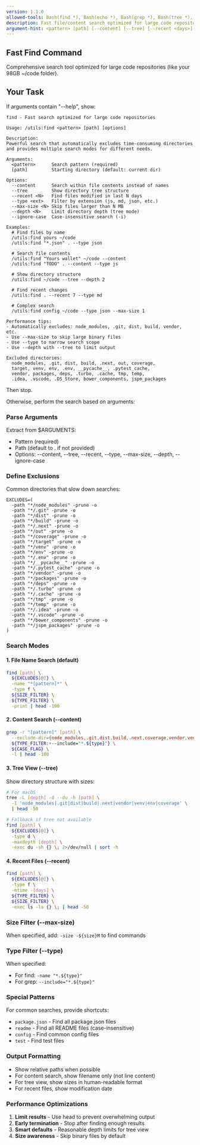 ```yaml
---
version: 1.1.0
allowed-tools: Bash(find *), Bash(echo *), Bash(grep *), Bash(tree *), Bash(du *), Bash(ls *), Bash(head *), Bash(stat *), Glob
description: Fast file/content search optimized for large code repositories
argument-hint: <pattern> [path] [--content] [--tree] [--recent <days>] [--type <ext>] [--max-size <MB>]
---
```


## Fast Find Command

Comprehensive search tool optimized for large code repositories (like your 98GB ~/code folder).

## Your Task

If arguments contain "--help", show:
```
find - Fast search optimized for large code repositories

Usage: /utils:find <pattern> [path] [options]

Description:
Powerful search that automatically excludes time-consuming directories
and provides multiple search modes for different needs.

Arguments:
  <pattern>      Search pattern (required)
  [path]         Starting directory (default: current dir)

Options:
  --content      Search within file contents instead of names
  --tree         Show directory tree structure
  --recent <N>   Find files modified in last N days
  --type <ext>   Filter by extension (js, md, json, etc.)
  --max-size <N> Skip files larger than N MB
  --depth <N>    Limit directory depth (tree mode)
  --ignore-case  Case-insensitive search (-i)

Examples:
  # Find files by name
  /utils:find yours ~/code
  /utils:find "*.json" . --type json
  
  # Search file contents
  /utils:find "Yours wallet" ~/code --content
  /utils:find "TODO" . --content --type js
  
  # Show directory structure
  /utils:find ~/code --tree --depth 2
  
  # Find recent changes
  /utils:find . --recent 7 --type md
  
  # Complex search
  /utils:find config ~/code --type json --max-size 1

Performance tips:
- Automatically excludes: node_modules, .git, dist, build, vendor, etc.
- Use --max-size to skip large binary files
- Use --type to narrow search scope
- Use --depth with --tree to limit output

Excluded directories:
  node_modules, .git, dist, build, .next, out, coverage,
  target, venv, env, .env, __pycache__, .pytest_cache,
  vendor, packages, deps, .turbo, .cache, tmp, temp,
  .idea, .vscode, .DS_Store, bower_components, jspm_packages
```
Then stop.

Otherwise, perform the search based on arguments:

### Parse Arguments
Extract from $ARGUMENTS:
- Pattern (required)
- Path (default to . if not provided)
- Options: --content, --tree, --recent, --type, --max-size, --depth, --ignore-case

### Define Exclusions
Common directories that slow down searches:
```
EXCLUDES=(
  -path "*/node_modules" -prune -o
  -path "*/.git" -prune -o
  -path "*/dist" -prune -o
  -path "*/build" -prune -o
  -path "*/.next" -prune -o
  -path "*/out" -prune -o
  -path "*/coverage" -prune -o
  -path "*/target" -prune -o
  -path "*/venv" -prune -o
  -path "*/env" -prune -o
  -path "*/.env" -prune -o
  -path "*/__pycache__" -prune -o
  -path "*/.pytest_cache" -prune -o
  -path "*/vendor" -prune -o
  -path "*/packages" -prune -o
  -path "*/deps" -prune -o
  -path "*/.turbo" -prune -o
  -path "*/.cache" -prune -o
  -path "*/tmp" -prune -o
  -path "*/temp" -prune -o
  -path "*/.idea" -prune -o
  -path "*/.vscode" -prune -o
  -path "*/bower_components" -prune -o
  -path "*/jspm_packages" -prune -o
)
```

### Search Modes

#### 1. File Name Search (default)
```bash
find [path] \
  ${EXCLUDES[@]} \
  -name "*[pattern]*" \
  -type f \
  ${SIZE_FILTER} \
  ${TYPE_FILTER} \
  -print | head -100
```

#### 2. Content Search (--content)
```bash
grep -r "[pattern]" [path] \
  --exclude-dir={node_modules,.git,dist,build,.next,coverage,vendor,venv,env,.env,__pycache__,.pytest_cache,.turbo,.cache,tmp,temp} \
  ${TYPE_FILTER:+--include="*.${type}"} \
  ${CASE_FLAG} \
  -l | head -100
```

#### 3. Tree View (--tree)
Show directory structure with sizes:
```bash
# For macOS
tree -L [depth] -d --du -h [path] \
  -I 'node_modules|.git|dist|build|.next|vendor|venv|env|coverage' \
  | head -50

# Fallback if tree not available
find [path] \
  ${EXCLUDES[@]} \
  -type d \
  -maxdepth [depth] \
  -exec du -sh {} \; 2>/dev/null | sort -h
```

#### 4. Recent Files (--recent)
```bash
find [path] \
  ${EXCLUDES[@]} \
  -type f \
  -mtime -[days] \
  ${TYPE_FILTER} \
  ${SIZE_FILTER} \
  -exec ls -la {} \; | head -50
```

### Size Filter (--max-size)
When specified, add: `-size -${size}M` to find commands

### Type Filter (--type)
When specified:
- For find: `-name "*.${type}"`
- For grep: `--include="*.${type}"`

### Special Patterns

For common searches, provide shortcuts:
- `package.json` - Find all package.json files
- `readme` - Find all README files (case-insensitive)
- `config` - Find common config files
- `test` - Find test files

### Output Formatting

- Show relative paths when possible
- For content search, show filename only (not line content)
- For tree view, show sizes in human-readable format
- For recent files, show modification date

### Performance Optimizations

1. **Limit results** - Use head to prevent overwhelming output
2. **Early termination** - Stop after finding enough results
3. **Smart defaults** - Reasonable depth limits for tree view
4. **Size awareness** - Skip binary files by default